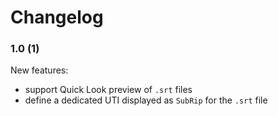 Changelog
=========
### 1.0 (1)
New features:
- support Quick Look preview of `.srt` files
- define a dedicated UTI displayed as `SubRip` for the `.srt` file
